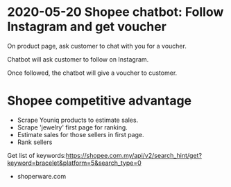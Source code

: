 # 2020-05-20 Shopee chatbot: Follow Instagram and get voucher

On product page, ask customer to chat with you for a voucher.

Chatbot will ask customer to follow on Instagram.

Once followed, the chatbot will give a voucher to customer.

# Shopee competitive advantage

- Scrape Youniq products to estimate sales.
- Scrape 'jewelry' first page for ranking.
- Estimate sales for those sellers in first page.
- Rank sellers

Get list of keywords:https://shopee.com.my/api/v2/search_hint/get?keyword=bracelet&platform=5&search_type=0

- shoperware.com

